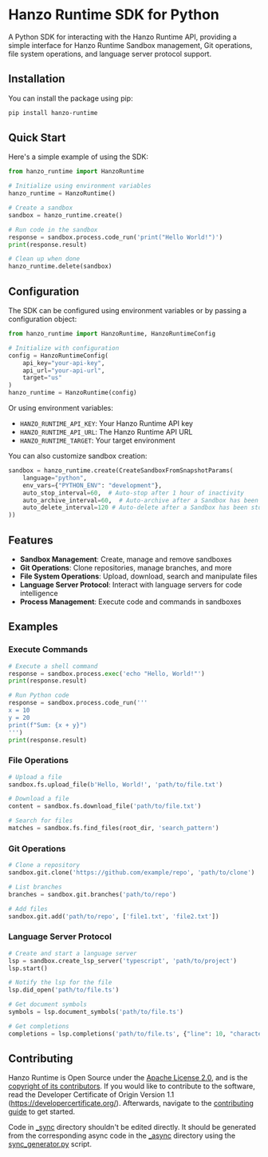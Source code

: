 # Hanzo Runtime SDK for Python

A Python SDK for interacting with the Hanzo Runtime API, providing a simple interface for Hanzo Runtime Sandbox management, Git operations, file system operations, and language server protocol support.

## Installation

You can install the package using pip:

```bash
pip install hanzo-runtime
```

## Quick Start

Here's a simple example of using the SDK:

```python
from hanzo_runtime import HanzoRuntime

# Initialize using environment variables
hanzo_runtime = HanzoRuntime()

# Create a sandbox
sandbox = hanzo_runtime.create()

# Run code in the sandbox
response = sandbox.process.code_run('print("Hello World!")')
print(response.result)

# Clean up when done
hanzo_runtime.delete(sandbox)
```

## Configuration

The SDK can be configured using environment variables or by passing a configuration object:

```python
from hanzo_runtime import HanzoRuntime, HanzoRuntimeConfig

# Initialize with configuration
config = HanzoRuntimeConfig(
    api_key="your-api-key",
    api_url="your-api-url",
    target="us"
)
hanzo_runtime = HanzoRuntime(config)
```

Or using environment variables:

- `HANZO_RUNTIME_API_KEY`: Your Hanzo Runtime API key
- `HANZO_RUNTIME_API_URL`: The Hanzo Runtime API URL
- `HANZO_RUNTIME_TARGET`: Your target environment

You can also customize sandbox creation:

```python
sandbox = hanzo_runtime.create(CreateSandboxFromSnapshotParams(
    language="python",
    env_vars={"PYTHON_ENV": "development"},
    auto_stop_interval=60,  # Auto-stop after 1 hour of inactivity
    auto_archive_interval=60,  # Auto-archive after a Sandbox has been stopped for 1 hour
    auto_delete_interval=120 # Auto-delete after a Sandbox has been stopped for 2 hours
))
```

## Features

- **Sandbox Management**: Create, manage and remove sandboxes
- **Git Operations**: Clone repositories, manage branches, and more
- **File System Operations**: Upload, download, search and manipulate files
- **Language Server Protocol**: Interact with language servers for code intelligence
- **Process Management**: Execute code and commands in sandboxes

## Examples

### Execute Commands

```python
# Execute a shell command
response = sandbox.process.exec('echo "Hello, World!"')
print(response.result)

# Run Python code
response = sandbox.process.code_run('''
x = 10
y = 20
print(f"Sum: {x + y}")
''')
print(response.result)
```

### File Operations

```python
# Upload a file
sandbox.fs.upload_file(b'Hello, World!', 'path/to/file.txt')

# Download a file
content = sandbox.fs.download_file('path/to/file.txt')

# Search for files
matches = sandbox.fs.find_files(root_dir, 'search_pattern')
```

### Git Operations

```python
# Clone a repository
sandbox.git.clone('https://github.com/example/repo', 'path/to/clone')

# List branches
branches = sandbox.git.branches('path/to/repo')

# Add files
sandbox.git.add('path/to/repo', ['file1.txt', 'file2.txt'])
```

### Language Server Protocol

```python
# Create and start a language server
lsp = sandbox.create_lsp_server('typescript', 'path/to/project')
lsp.start()

# Notify the lsp for the file
lsp.did_open('path/to/file.ts')

# Get document symbols
symbols = lsp.document_symbols('path/to/file.ts')

# Get completions
completions = lsp.completions('path/to/file.ts', {"line": 10, "character": 15})
```

## Contributing

Hanzo Runtime is Open Source under the [Apache License 2.0](/libs/sdk-python/LICENSE), and is the [copyright of its contributors](/NOTICE). If you would like to contribute to the software, read the Developer Certificate of Origin Version 1.1 (https://developercertificate.org/). Afterwards, navigate to the [contributing guide](/CONTRIBUTING.md) to get started.

Code in [\_sync](/libs/sdk-python/src/hanzo_runtime/_sync/) directory shouldn't be edited directly. It should be generated from the corresponding async code in the [\_async](/libs/sdk-python/src/hanzo_runtime/_async/) directory using the [sync_generator.py](/libs/sdk-python/scripts/sync_generator.py) script.
